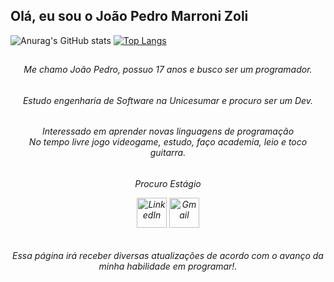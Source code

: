 ## Olá, eu sou o João Pedro Marroni Zoli

![Anurag's GitHub stats](https://github-readme-stats.vercel.app/api?username=JoaoPedroMarroniZoli&show_icons=true&theme=dark)
[![Top Langs](https://github-readme-stats.vercel.app/api/top-langs/?username=JoaoPedroMarroniZoli&show_icons&theme=dark)](https://github.com/JoaoPedroMarroniZoli/github-readme-stats)

##

<h6 align="center">Me chamo João Pedro, possuo 17 anos e busco ser um programador.<br>
<h6 align="center">Estudo engenharia de Software na Unicesumar e procuro ser um Dev.<br>
<h6 align="center">Interessado em aprender novas linguagens de programação<br>No tempo livre jogo videogame, estudo, faço academia, leio e toco guitarra.<br>
<h6 align="center">Procuro Estágio

 [<img src="https://img.icons8.com/color/96/000000/linkedin.png" alt="LinkedIn" width="48"/>](https://www.linkedin.com/in/joão-pedro-marroni-zoli-1a95b3361/)
 [<img src="https://img.icons8.com/color/96/000000/gmail.png" alt="Gmail" width="48"/>](malito:jmarronizoli@gmail.com)

<h6 align="center">Essa página irá receber diversas atualizações de acordo com o avanço da minha habilidade em programar!.<br>




